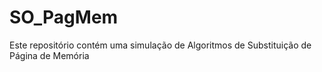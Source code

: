 # SO_PagMem
Este repositório contém uma simulação de Algoritmos de Substituição de Página de Memória
